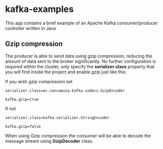 # kafka-examples
This app contains a brief example of an Apache Kafka consumer/producer controller written in Java

## Gzip compression
The producer is able to send data using gzip compression, reducing the amount of data sent to the broker significantly. 
No further configuration is required within the cluster, only specify the <b>serializer.class</b> property that you will find inside the project and enable gzip just like this:


If you wish gzip compression set 

  `serializer.class=es.cancamusa.kafka.codecs.GzipEncoder`
  
  `kafka.gzip=true`

If not

  `serializer.class=kafka.serializer.StringEncoder`
  
  `kafka.gzip=false`

When using Gzip compression the consumer will be able to decode the message stream using <b>GzipDecoder</b> class.
